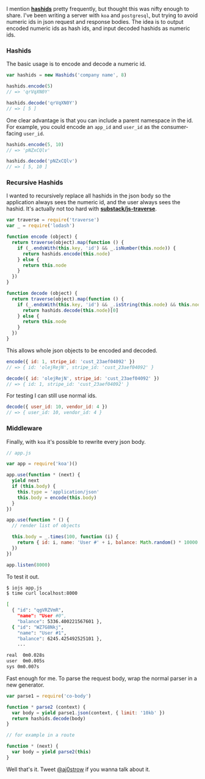 I mention **[hashids](http://hashids.org/)** pretty frequently, but thought this was nifty enough to share. I've been writing a server with `koa` and `postgresql`, but trying to avoid numeric ids in json request and response bodies. The idea is to output encoded numeric ids as hash ids, and input decoded hashids as numeric ids. 

### Hashids

The basic usage is to encode and decode a numeric id.

```javascript
var hashids = new Hashids('company name', 8)

hashids.encode(5)
// => 'qrVqXN0Y'

hashids.decode('qrVqXN0Y')
// => [ 5 ]
```

One clear advantage is that you can include a parent namespace in the id. For example, you could encode an `app_id` and `user_id` as the consumer-facing `user_id`.

```javascript
hashids.encode(5, 10)
// => 'pNZxCQlv'

hashids.decode('pNZxCQlv')
// => [ 5, 10 ]
```

### Recursive Hashids

I wanted to recursively replace all hashids in the json body so the application always sees the numeric id, and the user always sees the hashid. It's actually not too hard with **[substack/js-traverse](https://github.com/substack/js-traverse)**.

```javascript
var traverse = require('traverse')
var _ = require('lodash')

function encode (object) {
  return traverse(object).map(function () {
    if (_.endsWith(this.key, 'id') && _.isNumber(this.node)) {
      return hashids.encode(this.node)
    } else {
      return this.node
    }
  })
}

function decode (object) {
  return traverse(object).map(function () {
    if (_.endsWith(this.key, 'id') && _.isString(this.node) && this.node.length == 8) {
      return hashids.decode(this.node)[0]
    } else {
      return this.node
    }
  })
}
```

This allows whole json objects to be encoded and decoded. 

```javascript
encode({ id: 1, stripe_id: 'cust_23aef04092' })
// => { id: 'olejRejN', stripe_id: 'cust_23aef04092' }

decode({ id: 'olejRejN', stripe_id: 'cust_23aef04092' })
// => { id: 1, stripe_id: 'cust_23aef04092' }
```

For testing I can still use normal ids.

```javascript
decode({ user_id: 10, vendor_id: 4 })
// => { user_id: 10, vendor_id: 4 }
```

### Middleware

Finally, with `koa` it's possible to rewrite every json body. 

```javascript
// app.js

var app = require('koa')()

app.use(function * (next) {
  yield next
  if (this.body) {
    this.type = 'application/json'
    this.body = encode(this.body)
  }
})

app.use(function * () {
  // render list of objects

  this.body = _.times(100, function (i) {
    return { id: i, name: 'User #' + i, balance: Math.random() * 10000 }
  })
})

app.listen(8000)
```

To test it out.

```sh
$ iojs app.js
$ time curl localhost:8000

[
  { "id": "qgVRZVmR",
    "name": "User #0",
    "balance": 5336.400221567601 },
  { "id": "WZ7G8Nkj",
    "name": "User #1",
    "balance": 6245.425492525101 },
    ...

real  0m0.028s
user  0m0.005s
sys 0m0.007s
```

Fast enough for me. To parse the request body, wrap the normal parser in a new generator. 

```javascript
var parse1 = require('co-body')

function * parse2 (context) {
  var body = yield parse1.json(context, { limit: '10kb' })
  return hashids.decode(body)
}

// for example in a route

function * (next) {
  var body = yield parse2(this)
}
```

Well that's it. Tweet [@aj0strow](https://twitter.com/aj0strow) if you wanna talk about it. 
